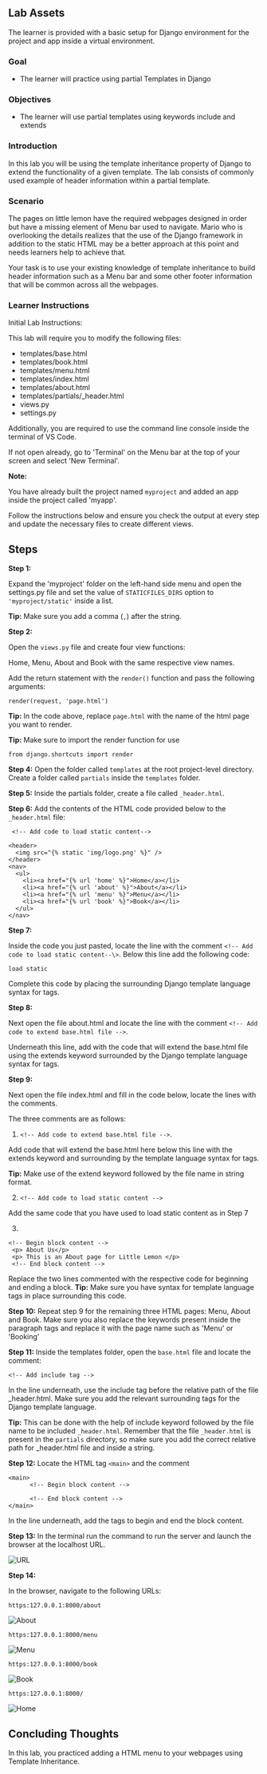 
## **Lab Assets**

The learner is provided with a basic setup for Django environment for the project and app inside a virtual environment.

### **Goal**

- The learner will practice using partial Templates in Django

### **Objectives**

- The learner will use partial templates using keywords include and extends


### **Introduction**

In this lab you will be using the template inheritance property of Django to extend the functionality of a given template. The lab consists of commonly used example of header information within a partial template.

### **Scenario**

The pages on little lemon have the required webpages designed in order but have a missing element of Menu bar used to navigate. Mario who is overlooking the details realizes that the use of the Django framework in addition to the static HTML may be a better approach at this point and needs learners help to achieve that.

Your task is to use your existing knowledge of template inheritance to build header information such as a Menu bar and some other footer information that will be common across all the webpages.

###

### **Learner Instructions**

Initial Lab Instructions:

This lab will require you to modify the following files:

- templates/base.html
- templates/book.html
- templates/menu.html
- templates/index.html
- templates/about.html
- templates/partials/\_header.html
- views.py
- settings.py

Additionally, you are required to use the command line console inside the terminal of VS Code.

If not open already, go to 'Terminal' on the Menu bar at the top of your screen and select 'New Terminal'.

**Note:**

You have already built the project named ```myproject``` and added an app inside the project called 'myapp'.

Follow the instructions below and ensure you check the output at every step and update the necessary files to create different views.

## **Steps**

**Step 1:**

Expand the 'myproject' folder on the left-hand side menu and open the settings.py file and set the value of ```STATICFILES_DIRS``` option to ```'myproject/static'``` inside a list.

**Tip:** Make sure you add a comma (```,```) after the string.

**Step 2:**

Open the ```views.py``` file and create four view functions:

Home, Menu, About and Book with the same respective view names.

Add the return statement with the ```render()``` function and pass the following arguments:

``` render(request, 'page.html') ```

**Tip:** In the code above, replace ```page.html``` with the name of the html page you want to render.

**Tip:** Make sure to import the render function for use

```from django.shortcuts import render ```

**Step 4:**
Open the folder called ```templates``` at the root project-level directory. Create a folder called ```partials``` inside the ```templates``` folder.

**Step 5:**
Inside the partials folder, create a file called ```_header.html```.

**Step 6:**
Add the contents of the HTML code provided below to the ```_header.html``` file:

```
 <!-- Add code to load static content-->

<header>
  <img src="{% static 'img/logo.png' %}" />
</header>
<nav>
  <ul>
    <li><a href="{% url 'home' %}">Home</a></li>
    <li><a href="{% url 'about' %}">About</a></li>
    <li><a href="{% url 'menu' %}">Menu</a></li>
    <li><a href="{% url 'book' %}">Book</a></li>
  </ul>
</nav>

```

**Step 7:**

Inside the code you just pasted, locate the line with the comment ```<!-- Add code to load static content--\>```. Below this line add the following code:

``` load static ```

Complete this code by placing the surrounding Django template language syntax for tags.

**Step 8:**

Next open the file about.html and locate the line with the comment ```<!-- Add code to extend base.html file -->```.

Underneath this line, add with the code that will extend the base.html file using the extends keyword surrounded by the Django template language syntax for tags.

**Step 9:**

Next open the file index.html and fill in the code below, locate the lines with the comments.

The three comments are as follows:

1. ```<!-- Add code to extend base.html file -->```.

Add code that will extend the base.html here below this line with the extends keyword and surrounding by the template language syntax for tags.

**Tip:** Make use of the extend keyword followed by the file name in string format.

2. ```<!-- Add code to load static content -->```

Add the same code that you have used to load static content as in Step 7

3. 
```
<!-- Begin block content -->
 <p> About Us</p>
 <p> This is an About page for Little Lemon </p>
 <!-- End block content -->
```
Replace the two lines commented with the respective code for beginning and ending a block.
**Tip:** Make sure you have syntax for template language tags in place surrounding this code.

**Step 10:**
Repeat step 9 for the remaining three HTML pages: Menu, About and Book. Make sure you also replace the keywords present inside the paragraph tags and replace it with the page name such as 'Menu' or 'Booking'

**Step 11:**
Inside the templates folder, open the ```base.html``` file and locate the comment:

```<!-- Add include tag -->```
 
In the line underneath, use the include tag before the relative path of the file _header.html. Make sure you add the relevant surrounding tags for the Django template language.

**Tip:** This can be done with the help of include keyword followed by the file name to be included ```_header.html```. Remember that the file ```_header.html``` is present in the ```partials``` directory, so make sure you add the correct relative path for _header.html file and inside a string. 

**Step 12:**
 Locate the HTML tag ```<main>``` and the comment 
```
<main>
      <!-- Begin block content -->

      <!-- End block content -->
</main>
```

In the line underneath, add the tags to begin and end the block content.

**Step 13:**
In the terminal run the command to run the server and launch the browser at the localhost URL.

![URL ](assets/terminal.png)

**Step 14:**

In the browser, navigate to the following URLs:

```https:127.0.0.1:8000/about```

![About](assets/about.png)

```https:127.0.0.1:8000/menu```

![Menu](assets/menu.png)

```https:127.0.0.1:8000/book```

![Book](assets/book.png)

```https:127.0.0.1:8000/```

![Home](assets/home.png)

## **Concluding Thoughts**

In this lab, you practiced adding a HTML menu to your webpages using Template Inheritance.
